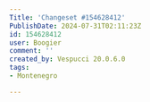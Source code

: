 ```yaml
---
Title: 'Changeset #154628412'
PublishDate: 2024-07-31T02:11:23Z
id: 154628412
user: Boogier
comment: ''
created_by: Vespucci 20.0.6.0
tags:
- Montenegro

---
```

